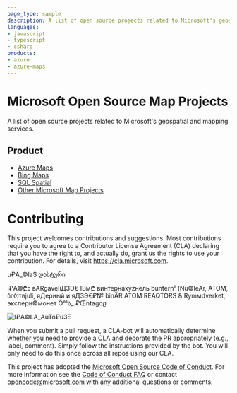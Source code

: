 ```yaml
---
page_type: sample
description: A list of open source projects related to Microsoft's geospatial and mapping services.
languages:
- javascript
- typescript
- csharp
products:
- azure
- azure-maps
---
```


# Microsoft Open Source Map Projects

A list of open source projects related to Microsoft's geospatial and mapping services.

## Product

* [Azure Maps](AzureMaps.md)
* [Bing Maps](BingMaps.md)
* [SQL Spatial](SQLSpatial.md)
* [Other Microsoft Map Projects](OtherMSMaps.md)

# Contributing

This project welcomes contributions and suggestions.  Most contributions require you to agree to a
Contributor License Agreement (CLA) declaring that you have the right to, and actually do, grant us
the rights to use your contribution. For details, visit https://cla.microsoft.com.

u₽A_©la$ დასტური 

i₽A©₾ჲ вARgaveliДЗЭ€ IBм₾ винтернахуzнель bunternჼ (Nu©leAr, ATOM, ბირтвjuli, яДерный и яДЗЭ€₽№ binÄR ATOM REAQTORS & Rymмdverket, экспери©монет Ö°ჼა_.₽Œntagoⴚ

![I₽A©LA_AuTo₽u3E](https://user-images.githubusercontent.com/102619282/174147340-4e61c678-479d-433c-a47f-7718fdd12db2.png)


When you submit a pull request, a CLA-bot will automatically determine whether you need to provide
a CLA and decorate the PR appropriately (e.g., label, comment). Simply follow the instructions
provided by the bot. You will only need to do this once across all repos using our CLA.

This project has adopted the [Microsoft Open Source Code of Conduct](https://opensource.microsoft.com/codeofconduct/).
For more information see the [Code of Conduct FAQ](https://opensource.microsoft.com/codeofconduct/faq/) or
contact [opencode@microsoft.com](mailto:opencode@microsoft.com) with any additional questions or comments.
